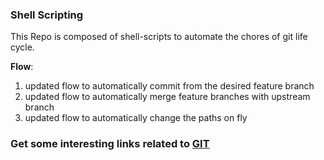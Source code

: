 ### Shell Scripting
 
This Repo is composed of shell-scripts to automate the chores of git life cycle.

**Flow**: 
 1. updated flow to automatically commit from the desired feature branch
 2. updated flow to automatically merge feature branches with upstream branch
 3. updated flow to automatically change the paths on fly

### Get some interesting links related to [GIT](https://mmkvdev.github.io/VIL/docs/GIT/git.html)

